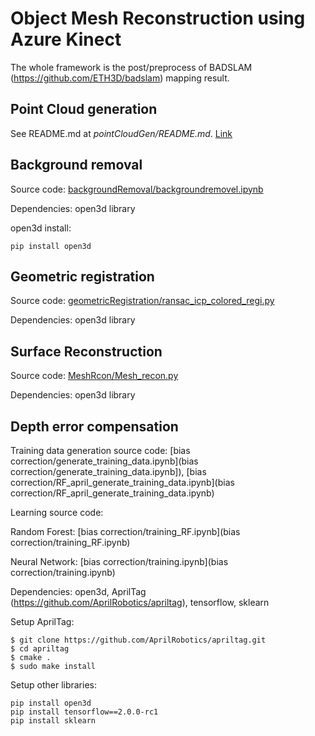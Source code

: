 # Object Mesh Reconstruction using Azure Kinect

The whole framework is the post/preprocess of BADSLAM (https://github.com/ETH3D/badslam) mapping result.

## Point Cloud generation
See README.md at *pointCloudGen/README.md*. [Link](pointCloudGen/README.md)

## Background removal

Source code: [backgroundRemoval/backgroundremovel.ipynb](backgroundRemoval/backgroundremovel.ipynb)

Dependencies: open3d library

open3d install:

```
pip install open3d
```

## Geometric registration

Source code: [geometricRegistration/ransac_icp_colored_regi.py](geometricRegistration/ransac_icp_colored_regi.py)

Dependencies: open3d library


## Surface Reconstruction

Source code: [MeshRcon/Mesh_recon.py](MeshRcon/Mesh_recon.py)

Dependencies: open3d library

## Depth error compensation

Training data generation source code: [bias correction/generate_training_data.ipynb](bias correction/generate_training_data.ipynb]), [bias correction/RF_april_generate_training_data.ipynb](bias correction/RF_april_generate_training_data.ipynb)

Learning source code: 

Random Forest: [bias correction/training_RF.ipynb](bias correction/training_RF.ipynb)

Neural Network: [bias correction/training.ipynb](bias correction/training.ipynb)

Dependencies: open3d, AprilTag (https://github.com/AprilRobotics/apriltag), tensorflow, sklearn

Setup AprilTag:

```
$ git clone https://github.com/AprilRobotics/apriltag.git
$ cd apriltag
$ cmake .
$ sudo make install

```

Setup other libraries:

```
pip install open3d
pip install tensorflow==2.0.0-rc1
pip install sklearn

```

